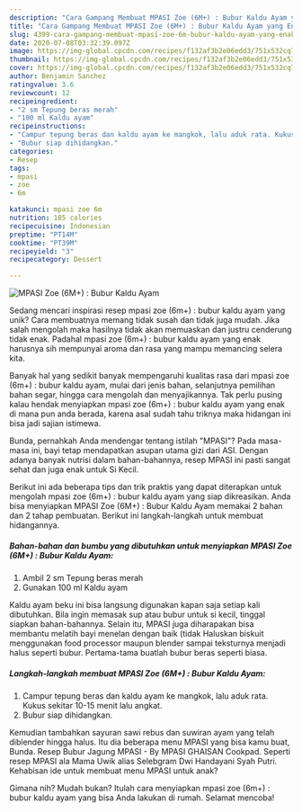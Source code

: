 ```yaml
---
description: "Cara Gampang Membuat MPASI Zoe (6M+) : Bubur Kaldu Ayam yang Enak Banget"
title: "Cara Gampang Membuat MPASI Zoe (6M+) : Bubur Kaldu Ayam yang Enak Banget"
slug: 4399-cara-gampang-membuat-mpasi-zoe-6m-bubur-kaldu-ayam-yang-enak-banget
date: 2020-07-08T03:32:39.097Z
image: https://img-global.cpcdn.com/recipes/f132af3b2e06edd3/751x532cq70/mpasi-zoe-6m-bubur-kaldu-ayam-foto-resep-utama.jpg
thumbnail: https://img-global.cpcdn.com/recipes/f132af3b2e06edd3/751x532cq70/mpasi-zoe-6m-bubur-kaldu-ayam-foto-resep-utama.jpg
cover: https://img-global.cpcdn.com/recipes/f132af3b2e06edd3/751x532cq70/mpasi-zoe-6m-bubur-kaldu-ayam-foto-resep-utama.jpg
author: Benjamin Sanchez
ratingvalue: 3.6
reviewcount: 12
recipeingredient:
- "2 sm Tepung beras merah"
- "100 ml Kaldu ayam"
recipeinstructions:
- "Campur tepung beras dan kaldu ayam ke mangkok, lalu aduk rata. Kukus sekitar 10-15 menit lalu angkat."
- "Bubur siap dihidangkan."
categories:
- Resep
tags:
- mpasi
- zoe
- 6m

katakunci: mpasi zoe 6m 
nutrition: 185 calories
recipecuisine: Indonesian
preptime: "PT14M"
cooktime: "PT39M"
recipeyield: "3"
recipecategory: Dessert

---
```



![MPASI Zoe (6M+) : Bubur Kaldu Ayam](https://img-global.cpcdn.com/recipes/f132af3b2e06edd3/751x532cq70/mpasi-zoe-6m-bubur-kaldu-ayam-foto-resep-utama.jpg)

Sedang mencari inspirasi resep mpasi zoe (6m+) : bubur kaldu ayam yang unik? Cara membuatnya memang tidak susah dan tidak juga mudah. Jika salah mengolah maka hasilnya tidak akan memuaskan dan justru cenderung tidak enak. Padahal mpasi zoe (6m+) : bubur kaldu ayam yang enak harusnya sih mempunyai aroma dan rasa yang mampu memancing selera kita.

Banyak hal yang sedikit banyak mempengaruhi kualitas rasa dari mpasi zoe (6m+) : bubur kaldu ayam, mulai dari jenis bahan, selanjutnya pemilihan bahan segar, hingga cara mengolah dan menyajikannya. Tak perlu pusing kalau hendak menyiapkan mpasi zoe (6m+) : bubur kaldu ayam yang enak di mana pun anda berada, karena asal sudah tahu triknya maka hidangan ini bisa jadi sajian istimewa.

Bunda, pernahkah Anda mendengar tentang istilah &#34;MPASI&#34;? Pada masa-masa ini, bayi tetap mendapatkan asupan utama gizi dari ASI. Dengan adanya banyak nutrisi dalam bahan-bahannya, resep MPASI ini pasti sangat sehat dan juga enak untuk Si Kecil.


Berikut ini ada beberapa tips dan trik praktis yang dapat diterapkan untuk mengolah mpasi zoe (6m+) : bubur kaldu ayam yang siap dikreasikan. Anda bisa menyiapkan MPASI Zoe (6M+) : Bubur Kaldu Ayam memakai 2 bahan dan 2 tahap pembuatan. Berikut ini langkah-langkah untuk membuat hidangannya.

<!--inarticleads1-->

##### Bahan-bahan dan bumbu yang dibutuhkan untuk menyiapkan MPASI Zoe (6M+) : Bubur Kaldu Ayam:

1. Ambil 2 sm Tepung beras merah
1. Gunakan 100 ml Kaldu ayam


Kaldu ayam beku ini bisa langsung digunakan kapan saja setiap kali dibutuhkan. Bila ingin memasak sup atau bubur untuk si kecil, tinggal siapkan bahan-bahannya. Selain itu, MPASI juga diharapakan bisa membantu melatih bayi menelan dengan baik (tidak Haluskan biskuit menggunakan food processor maupun blender sampai teksturnya menjadi halus seperti bubur. Pertama-tama buatlah bubur beras seperti biasa. 

<!--inarticleads2-->

##### Langkah-langkah membuat MPASI Zoe (6M+) : Bubur Kaldu Ayam:

1. Campur tepung beras dan kaldu ayam ke mangkok, lalu aduk rata. Kukus sekitar 10-15 menit lalu angkat.
1. Bubur siap dihidangkan.


Kemudian tambahkan sayuran sawi rebus dan suwiran ayam yang telah diblender hingga halus. Itu dia beberapa menu MPASI yang bisa kamu buat, Bunda. Resep Bubur Jagung MPASI - By MPASI GHAISAN Cookpad. Seperti resep MPASI ala Mama Uwik alias Selebgram Dwi Handayani Syah Putri. Kehabisan ide untuk membuat menu MPASI untuk anak? 

Gimana nih? Mudah bukan? Itulah cara menyiapkan mpasi zoe (6m+) : bubur kaldu ayam yang bisa Anda lakukan di rumah. Selamat mencoba!
